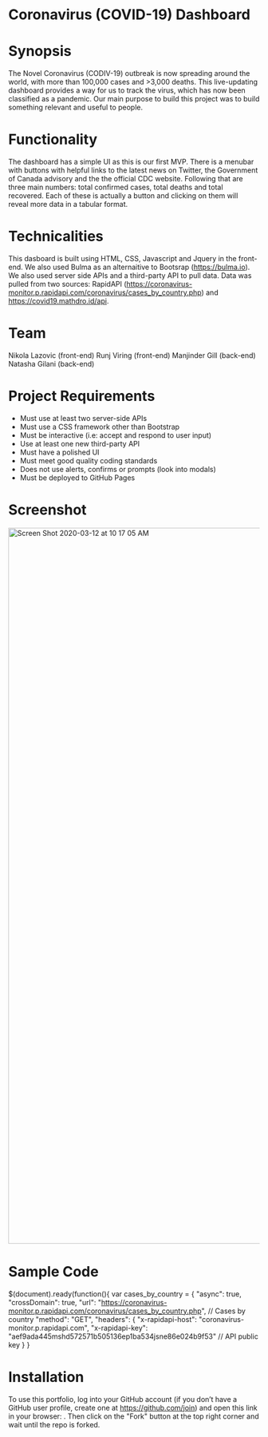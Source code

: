 # Coronavirus (COVID-19) Dashboard 

# Synopsis
The Novel Coronavirus (CODIV-19) outbreak is now spreading around the world, with more than 100,000 cases and >3,000 deaths. This live-updating dashboard provides a way for us to track the virus, which has now been classified as a pandemic. Our main purpose to build this project was to build something relevant and useful to people. 

# Functionality
The dashboard has a simple UI as this is our first MVP. There is a menubar with buttons with helpful links to the latest news on Twitter, the Government of Canada advisory and the the official CDC website. Following that are three main numbers: total confirmed cases, total deaths and total recovered. Each of these is actually a button and clicking on them will reveal more data in a tabular format. 


# Technicalities 
This dasboard is built using HTML, CSS, Javascript and Jquery in the front-end. We also used Bulma as an alternaitive to Bootsrap (https://bulma.io). We also used server side APIs and a third-party API to pull data. Data was pulled from two sources: RapidAPI (https://coronavirus-monitor.p.rapidapi.com/coronavirus/cases_by_country.php) and https://covid19.mathdro.id/api.  

# Team 
Nikola Lazovic (front-end)
Runj Viring (front-end)
Manjinder Gill (back-end)
Natasha Gilani (back-end)


# Project Requirements

- Must use at least two server-side APIs
- Must use a CSS framework other than Bootstrap
- Must be interactive (i.e: accept and respond to user input)
- Use at least one new third-party API
- Must have a polished UI
- Must meet good quality coding standards
- Does not use alerts, confirms or prompts (look into modals)
- Must be deployed to GitHub Pages

# Screenshot
<img width="1434" alt="Screen Shot 2020-03-12 at 10 17 05 AM" src="https://user-images.githubusercontent.com/56641651/76530795-a2359700-644a-11ea-825d-5ff33938df66.png">


# Sample Code


$(document).ready(function(){
    var cases_by_country = {
        "async": true,
        "crossDomain": true,
        "url": "https://coronavirus-monitor.p.rapidapi.com/coronavirus/cases_by_country.php",   // Cases by country
        "method": "GET",
        "headers": {
            "x-rapidapi-host": "coronavirus-monitor.p.rapidapi.com",
            "x-rapidapi-key": "aef9ada445mshd572571b505136ep1ba534jsne86e024b9f53" // API public key 
        }
    }


 # Installation
To use this portfolio, log into your GitHub account (if you don’t have a GitHub user profile, create one at https://github.com/join) and open this link in your browser: . Then click on the "Fork" button at the top right corner and wait until the repo is forked. 

